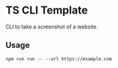 # TS CLI Template

CLI to take a screenshot of a website.

## Usage

`npm run run -- --url https://example.com`
